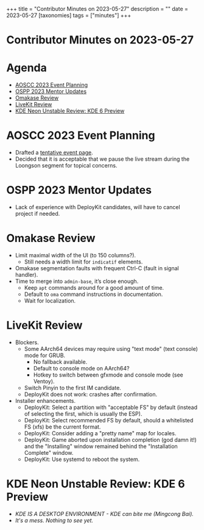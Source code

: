 +++
title = "Contributor Minutes on 2023-05-27"
description = ""
date = 2023-05-27
[taxonomies]
tags = ["minutes"]
+++

Contributor Minutes on 2023-05-27
=================================

Agenda
======

- [AOSCC 2023 Event Planning](#aoscc-2023-event-planning)
- [OSPP 2023 Mentor Updates](#ospp-2023-mentor-updates)
- [Omakase Review](#omakase-review)
- [LiveKit Review](#livekit-review)
- [KDE Neon Unstable Review: KDE 6 Preview](#kde-neon-unstable-review-kde-6-preview)

AOSCC 2023 Event Planning
=========================

- Drafted a [tentative event page](https://wiki.aosc.io/zh/community/aoscc/2023/).
- Decided that it is acceptable that we pause the live stream during the
  Loongson segment for topical concerns.

OSPP 2023 Mentor Updates
========================

- Lack of experience with DeployKit candidates, will have to cancel project if
  needed.

Omakase Review
==============

- Limit maximal width of the UI (to 150 columns?).
    - Still needs a width limit for `indicatif` elements.
- Omakase segmentation faults with frequent Ctrl-C (fault in signal handler).
- Time to merge into `admin-base`, it’s close enough.
    - Keep `apt` commands around for a good amount of time.
    - Default to `oma` command instructions in documentation.
    - Wait for localization.

LiveKit Review
==============

- Blockers.
    - Some AArch64 devices may require using "text mode" (text console) mode
      for GRUB.
        - No fallback available.
        - Default to console mode on AArch64?
        - Hotkey to switch between gfxmode and console mode (see Ventoy).
    - Switch Pinyin to the first IM candidate.
    - DeployKit does not work: crashes after confirmation.
- Installer enhancements.
    - DeployKit: Select a partition with "acceptable FS" by default (instead
      of selecting the first, which is usually the ESP).
    - DeployKit: Select recommended FS by default, should a whitelisted FS
      (xfs) be the current format.
    - DeployKit: Consider adding a "pretty name" map for locales.
    - DeployKit: Game aborted upon installation completion (god damn it!) and
      the "Installing" window remained behind the "Installation Complete"
      window.
    - DeployKit: Use systemd to reboot the system.

KDE Neon Unstable Review: KDE 6 Preview
=======================================

- *KDE IS A DESKTOP ENVIRONMENT - KDE can bite me (Mingcong Bai).*
- *It's a mess. Nothing to see yet.*

